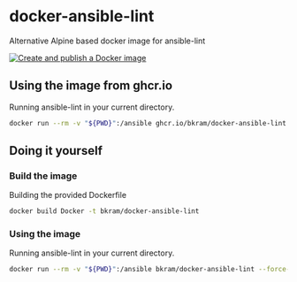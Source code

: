 # docker-ansible-lint

Alternative Alpine based docker image for ansible-lint

[![Create and publish a Docker image](https://github.com/bkram/docker-ansible-lint/actions/workflows/build-publish-docker.yml/badge.svg?branch=release)](https://github.com/bkram/docker-ansible-lint/actions/workflows/build-publish-docker.yml)

## Using the image from ghcr.io

Running ansible-lint in your current directory.

```bash
docker run --rm -v "${PWD}":/ansible ghcr.io/bkram/docker-ansible-lint:latest --force-color
```

## Doing it yourself

### Build the image

Building the provided Dockerfile

```bash
docker build Docker -t bkram/docker-ansible-lint
```

### Using the image

Running ansible-lint in your current directory.

```bash
docker run --rm -v "${PWD}":/ansible bkram/docker-ansible-lint --force-color
```
